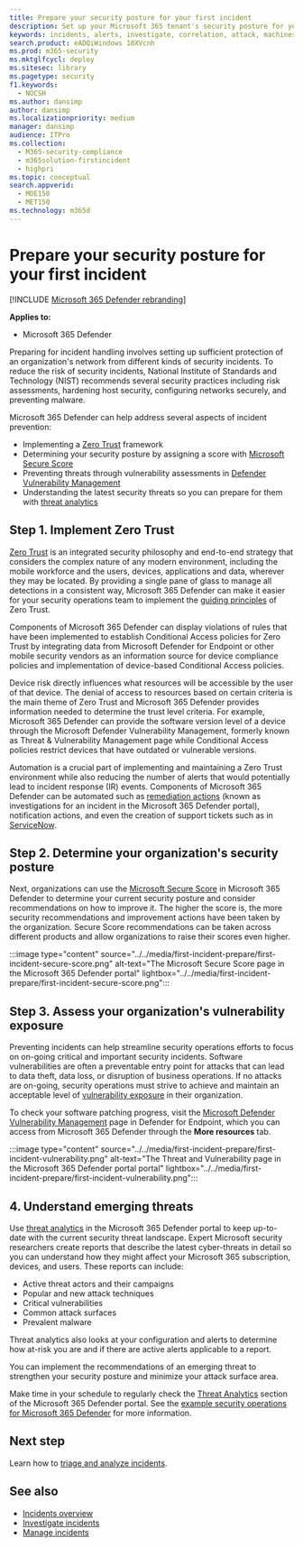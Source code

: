 ```yaml
---
title: Prepare your security posture for your first incident
description: Set up your Microsoft 365 tenant's security posture for your first incident in Microsoft 365 Defender.
keywords: incidents, alerts, investigate, correlation, attack, machines, devices, users, identities, identity, mailbox, email, 365, microsoft, m365
search.product: eADQiWindows 10XVcnh
ms.prod: m365-security
ms.mktglfcycl: deploy
ms.sitesec: library
ms.pagetype: security
f1.keywords:
  - NOCSH
ms.author: dansimp
author: dansimp
ms.localizationpriority: medium
manager: dansimp
audience: ITPro
ms.collection:
  - M365-security-compliance
  - m365solution-firstincident
  - highpri
ms.topic: conceptual
search.appverid:
  - MOE150
  - MET150
ms.technology: m365d
---
```

# Prepare your security posture for your first incident

[!INCLUDE [Microsoft 365 Defender rebranding](../includes/microsoft-defender.md)]

**Applies to:**
- Microsoft 365 Defender

Preparing for incident handling involves setting up sufficient protection of an organization's network from different kinds of security incidents. To reduce the risk of security incidents, National Institute of Standards and Technology (NIST) recommends several security practices including risk assessments, hardening host security, configuring networks securely, and preventing malware.

Microsoft 365 Defender can help address several aspects of incident prevention:

- Implementing a [Zero Trust](/security/zero-trust/) framework
- Determining your security posture by assigning a score with [Microsoft Secure Score](microsoft-secure-score.md)
- Preventing threats through vulnerability assessments in [Defender Vulnerability Management](../defender-endpoint/next-gen-threat-and-vuln-mgt.md)
- Understanding the latest security threats so you can prepare for them with [threat analytics](threat-analytics.md)

## Step 1. Implement Zero Trust

[Zero Trust](/security/zero-trust/) is an integrated security philosophy and end-to-end strategy that considers the complex nature of any modern environment, including the mobile workforce and the users, devices, applications and data, wherever they may be located. By providing a single pane of glass to manage all detections in a consistent way, Microsoft 365 Defender can make it easier for your security operations team to implement the [guiding principles](/security/zero-trust/#guiding-principles-of-zero-trust) of Zero Trust.

Components of Microsoft 365 Defender can display violations of rules that have been implemented to establish Conditional Access policies for Zero Trust by integrating data from Microsoft Defender for Endpoint or other mobile security vendors as an information source for device compliance policies and implementation of device-based Conditional Access policies.

Device risk directly influences what resources will be accessible by the user of that device. The denial of access to resources based on certain criteria is the main theme of Zero Trust and Microsoft 365 Defender provides information needed to determine the trust level criteria. For example, Microsoft 365 Defender can provide the software version level of a device through the Microsoft Defender Vulnerability Management, formerly known as Threat & Vulnerability Management page while Conditional Access policies restrict devices that have outdated or vulnerable versions.

Automation is a crucial part of implementing and maintaining a Zero Trust environment while also reducing the number of alerts that would potentially lead to incident response (IR) events. Components of Microsoft 365 Defender can be automated such as [remediation actions](m365d-autoir.md) (known as investigations for an incident in the Microsoft 365 Defender portal), notification actions, and even the creation of support tickets such as in [ServiceNow](https://microsoft.service-now.com/sp/).

## Step 2. Determine your organization's security posture

Next, organizations can use the [Microsoft Secure Score](microsoft-secure-score.md) in Microsoft 365 Defender to determine your current security posture and consider recommendations on how to improve it. The higher the score is, the more security recommendations and improvement actions have been taken by the organization. Secure Score recommendations can be taken across different products and allow organizations to raise their scores even higher.

:::image type="content" source="../../media/first-incident-prepare/first-incident-secure-score.png" alt-text="The Microsoft Secure Score page in the Microsoft 365 Defender portal" lightbox="../../media/first-incident-prepare/first-incident-secure-score.png":::

## Step 3. Assess your organization's vulnerability exposure

Preventing incidents can help streamline security operations efforts to focus on on-going critical and important security incidents. Software vulnerabilities are often a preventable entry point for attacks that can lead to data theft, data loss, or disruption of business operations. If no attacks are on-going, security operations must strive to achieve and maintain an acceptable level of [vulnerability exposure](../defender-endpoint/tvm-exposure-score.md) in their organization.

To check your software patching progress, visit the [Microsoft Defender Vulnerability Management](../defender-endpoint/next-gen-threat-and-vuln-mgt.md) page in Defender for Endpoint, which you can access from Microsoft 365 Defender through the **More resources** tab.

:::image type="content" source="../../media/first-incident-prepare/first-incident-vulnerability.png" alt-text="The Threat and Vulnerability page in the  Microsoft 365 Defender portal portal" lightbox="../../media/first-incident-prepare/first-incident-vulnerability.png":::

## 4. Understand emerging threats

Use [threat analytics](threat-analytics.md) in the Microsoft 365 Defender portal to keep up-to-date with the current security threat landscape. Expert Microsoft security researchers create reports that describe the latest cyber-threats in detail so you can understand how they might affect your Microsoft 365 subscription, devices, and users. These reports can include:

- Active threat actors and their campaigns
- Popular and new attack techniques
- Critical vulnerabilities
- Common attack surfaces
- Prevalent malware

Threat analytics also looks at your configuration and alerts to determine how at-risk you are and if there are active alerts applicable to a report.

You can implement the recommendations of an emerging threat to strengthen your security posture and minimize your attack surface area.

Make time in your schedule to regularly check the [Threat Analytics](threat-analytics.md) section of the Microsoft 365 Defender portal. See the [example security operations for Microsoft 365 Defender](incidents-overview.md#example-security-operations-for-microsoft-365-defender) for more information.

## Next step

Learn how to [triage and analyze incidents](first-incident-analyze.md).

## See also

- [Incidents overview](incidents-overview.md)
- [Investigate incidents](investigate-incidents.md)
- [Manage incidents](manage-incidents.md)
